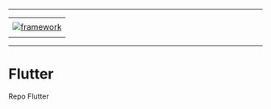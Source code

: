 -----

<div align="center">
    <table>
        <tr>
         <td align="center"></td>
        </tr> 
        <tr>
            <td>
                <a href="https://frameworkdigital.com.br/">
                    <img alt="framework" src="https://joaopauloaramuni.github.io/image/framework.jpeg?raw=true"/>
                </a>
            </td>
        </tr>
        <tr>
            <td align="center"></td>
        </tr> 
    </table>
</div>

-----

# Flutter
Repo Flutter
